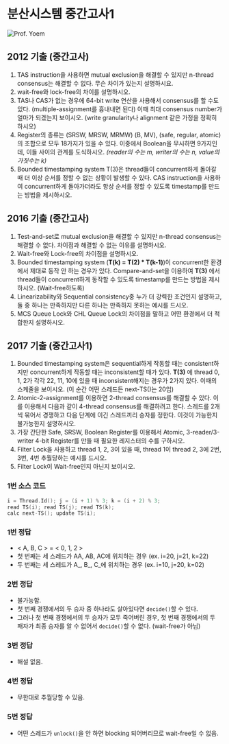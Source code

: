 # 분산시스템 중간고사1
![Prof. Yoem](http://eng.snu.ac.kr/sites/default/files/professor/20100122135859.jpg)

## 2012 기출 (중간고사)
1. TAS instruction을 사용하면 mutual exclusion을 해결할 수 있지만 n-thread consensus는 해결할 수 없다. 무슨 차이가 있는지 설명하시요.
1. wait-free와 lock-free의 차이를 설명하시오.
1. TAS나 CAS가 없는 경우에 64-bit write 연산을 사용해서 consensus를 할 수도 있다. (multiple-assignment를 흉내내면 된다) 이때 최대 consensus number가 얼마가 되겠는지 보이시오. (write granularity나 alignment 같은 가정을 정확히 하시오)
1. Register의 종류는 (SRSW, MRSW, MRMW) (B, MV), (safe, regular, atomic)의 조합으로 모두 18가지가 있을 수 있다. 이중에서 Boolean을 무시하면 9가지인데, 이들 사이의 관계를 도식하시오. *(reader의 수는 m, writer의 수는 n, value의 가짓수는 k)*
1. Bounded timestamping system T(3)은 thread들이 concurrent하게 돌아갈 때 더 이상 순서를 정할 수 없는 상황이 발생할 수 있다. CAS instruction을 사용하여 concurrent하게 돌아가더라도 항상 순서를 정할 수 있도록 timestamp를 만드는 방법을 제시하시오.

## 2016 기출 (중간고사)
1. Test-and-set로 mutual exclusion을 해결할 수 있지만 n-thread consensus는 해결할 수 없다. 차이점과 해결할 수 없는 이유를 설명하시오.
1. Wait-free와 Lock-free의 차이점을 설명하시오.
1. Bounded timestamping system (**T(k) = T(2) * T(k-1)**)이 concurrent한 환경에서 제대로 동작 안 하는 경우가 있다. Compare-and-set을 이용하여 **T(3)** 에서 thread들이 concurrent하게 동작할 수 있도록 timestamp를 만드는 방법을 제시하시오. (Wait-free하도록)
1. Linearizability와 Sequential consistency중 누가 더 강력한 조건인지 설명하고, 둘 중 하나는 만족하지만 다른 하나는 만족하지 못하는 예시를 드시오.
1. MCS Queue Lock와 CHL Queue Lock의 차이점을 말하고 어떤 환경에서 더 적합한지 설명하시오.

## 2017 기출 (중간고사1)
1. Bounded timestamping system은 sequential하게 작동할 때는 consistent하지만 concurrent하게 작동할 때는 inconsistent할 때가 있다. **T(3)** 에 thread 0, 1, 2가 각각 22, 11, 10에 있을 때 inconsistent해지는 경우가 2가지 있다. 이때의 스케줄을 보이시오. (이 순간 어떤 스레드든 next-TS()는 20임)
1. Atomic-2-assignment를 이용하면 2-thread consensus를 해결할 수 있다. 이를 이용해서 다음과 같이 4-thread consensus를 해결하려고 한다. 스레드를 2개씩 묶어서 경쟁하고 다음 단계에 이긴 스레드끼리 승자를 정한다. 이것이 가능한지 불가능한지 설명하시오.
1. 가장 간단한 Safe, SRSW, Boolean Register를 이용해서 Atomic, 3-reader/3-writer 4-bit Register를 만들 때 필요한 레지스터의 수를 구하시오.
1. Filter Lock을 사용하고 thread 1, 2, 3이 있을 때, thread 1이 thread 2, 3에 2번, 3번, 4번 추월당하는 예시를 드시오.
1. Filter Lock이 Wait-free인지 아닌지 보이시오.

### 1번 소스 코드
``` C
i = Thread.Id(); j = (i + 1) % 3; k = (i + 2) % 3;
read TS(i); read TS(j); read TS(k);
calc next-TS(); update TS(i);
```

### 1번 정답
* \< A, B, C \> = \< 0, 1, 2 \>
* 첫 번째는 세 스레드가 AA, AB, AC에 위치하는 경우 (ex. i=20, j=21, k=22)
* 두 번째는 세 스레드가 A\_, B\_, C\_에 위치하는 경우 (ex. i=10, j=20, k=02)

### 2번 정답
* 불가능함.
* 첫 번째 경쟁에서의 두 승자 중 하나라도 살아있다면 `decide()`할 수 있다.
* 그러나 첫 번째 경쟁에서의 두 승자가 모두 죽어버린 경우, 첫 번째 경쟁에서의 두 패자가 최종 승자를 알 수 없어서 `decide()`할 수 없다. (wait-free가 아님)

### 3번 정답
* 해설 없음.

### 4번 정답
* 무한대로 추월당할 수 있음.

### 5번 정답
* 어떤 스레드가 `unlock()`을 안 하면 blocking 되어버리므로 wait-free일 수 없음.
